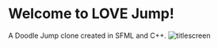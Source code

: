 # Welcome to LOVE Jump!
A Doodle Jump clone created in SFML and C++. 
![titlescreen](https://github.com/mglaum/LoveJump/assets/92951453/9b0b300e-ec8b-4168-ba68-b40c0d65237f)

